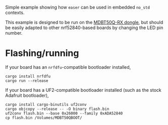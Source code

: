 Simple example showing how `easer` can be used in embedded `no_std` contexts.

This example is designed to be run on the [MDBT50Q-RX
dongle](https://www.adafruit.com/product/5199), but should be easily adapted to
other nrf52840-based boards by changing the LED pin number.

# Flashing/running

If your board has an `nrfdfu`-compatible bootloader installed,

```shell
cargo install nrfdfu
cargo run --release
```

If your board has a UF2-compatible bootloader installed (such as the stock
Adafruit bootloader),

```shell
cargo install cargo-binutils uf2conv
cargo objcopy --release -- -O binary flash.bin
uf2conv flash.bin --base 0x26000 --family 0xADA52840
cp flash.bin /Volumes/MDBT50QBOOT/
```

